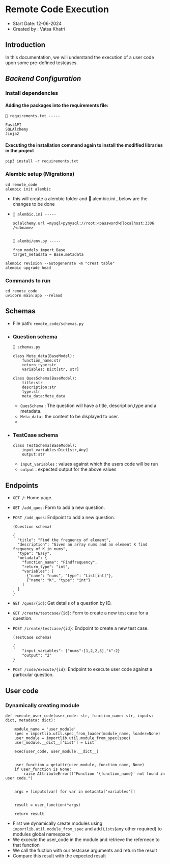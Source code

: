 # Remote Code Execution  
- Start Date: 12-06-2024
- Created by : Vatsa Khatri


## Introduction


In this documentation, we will understand the execution of a user code upon some pre-defined testcases.


## ***Backend Configuration***


### Install dependencies


#### Adding the packages into the requirements file:


```
📁 requirements.txt -----

FastAPI
SQLAlchemy
Jinja2
```


#### Executing the installation command again to install the modified libraries in the project


```pip3 install -r requirements.txt```
### Alembic setup (Migrations)
```
cd remote_code
alembic init alembic
```
- this will create a alembic folder and 📁 alembic.ini , below are the changes to be done   
- 
    ```
    📁 alembic.ini ----- 
    
    sqlalchemy.url =mysql+pymysql://root:<password>@localhost:3306
    /<dbname>
    
    
    📁 alembi/env.py ----- 
    
    from models import Base
    target_metadata = Base.metadata
    
    ```


```
alembic revision --autogenerate -m "creat table"
alembic upgrade head
```


### Commands to run
```
cd remote_code
uvicorn main:app --relaod
```



## Schemas


- File path: ```remote_code/schemas.py```

- ### Question schema




    ```
    📁 schemas.py

    class Mete_data(BaseModel):
        function_name:str
        return_type:str
        variables: Dict[str, str]

    class QuesSchema(BaseModel):
        title:str
        description:str
        type:str
        meta_data:Mete_data

    ```
    - ```QuesSchema``` :  The question will have a title, description,type and a metadata.
    - ```Meta_data``` :  the content to be displayed to user.
    - 

- ### TestCase schema

    ```
    class TestSchema(BaseModel):
        input_variables:Dict[str,Any] 
        output:str
    ```
    - `input_variables` : values against which the users code will be run
    - `output` : expected output for the above values


## Endpoints

- `GET /`: Home page.
- `GET /add_ques`: Form to add a new question.

- `POST /add_ques`: Endpoint to add a new question.
    ```
    (Question schema)
    
    {
      "title": "Find the frequency of element",
      "description": "Given an array nums and an element K find frequency of K in nums",
      "type": "Easy",
      "metadata": {
        "function_name": "Findfrequency",
        "return_type": "int",
        "variables": [
          {"name": "nums", "type": "List[int]"},
          {"name": "K", "type": "int"}
        ]
      }
    }
    ```
- `GET /ques/{id}`: Get details of a question by ID.
- `GET /create/testcase/{id}`: Form to create a new test case for a question.
- `POST /create/testcase/{id}`: Endpoint to create a new test case.

    ```
    (TestCase schema)
    
    {
        "input_variables": {"nums":[1,2,2,3],"k":2}
        "output": "2"
    }
    ```
- `POST /code/execute/{id}`: Endpoint to execute user code against a particular question.




## User code

### Dynamically creating module

```
def execute_user_code(user_code: str, function_name: str, inputs: dict, metadata: dict):
   
    module_name = 'user_module'
    spec = importlib.util.spec_from_loader(module_name, loader=None)
    user_module = importlib.util.module_from_spec(spec)
    user_module.__dict__['List'] = List
 
    exec(user_code, user_module.__dict__)

    
    user_function = getattr(user_module, function_name, None)
    if user_function is None:
        raise AttributeError(f"Function '{function_name}' not found in user code.")

   
    args = [inputs[var] for var in metadata['variables']]


    result = user_function(*args)

    return result
```


- First we dynamically create modules using `importlib.util.module_from_spec` and add `Lists`(any other required) to modules global namespace
- We exceute the user_code in the module and retrieve the refernece to that function
- We call the fuction with our testcase arguments and return the result
- Compare this result with the expected result
